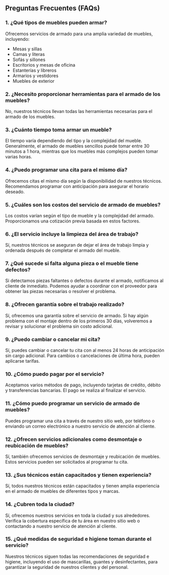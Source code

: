 <div class="prose prose-lg mx-auto">

## Preguntas Frecuentes (FAQs)

### 1. ¿Qué tipos de muebles pueden armar?
Ofrecemos servicios de armado para una amplia variedad de muebles, incluyendo:
- Mesas y sillas
- Camas y literas
- Sofás y sillones
- Escritorios y mesas de oficina
- Estanterías y libreros
- Armarios y vestidores
- Muebles de exterior

### 2. ¿Necesito proporcionar herramientas para el armado de los muebles?
No, nuestros técnicos llevan todas las herramientas necesarias para el armado de los muebles.

### 3. ¿Cuánto tiempo toma armar un mueble?
El tiempo varía dependiendo del tipo y la complejidad del mueble. Generalmente, el armado de muebles sencillos puede tomar entre 30 minutos a 1 hora, mientras que los muebles más complejos pueden tomar varias horas.

### 4. ¿Puedo programar una cita para el mismo día?
Ofrecemos citas el mismo día según la disponibilidad de nuestros técnicos. Recomendamos programar con anticipación para asegurar el horario deseado.

### 5. ¿Cuáles son los costos del servicio de armado de muebles?
Los costos varían según el tipo de mueble y la complejidad del armado. Proporcionamos una cotización previa basada en estos factores.

### 6. ¿El servicio incluye la limpieza del área de trabajo?
Sí, nuestros técnicos se aseguran de dejar el área de trabajo limpia y ordenada después de completar el armado del mueble.

### 7. ¿Qué sucede si falta alguna pieza o el mueble tiene defectos?
Si detectamos piezas faltantes o defectos durante el armado, notificamos al cliente de inmediato. Podemos ayudar a coordinar con el proveedor para obtener las piezas necesarias o resolver el problema.

### 8. ¿Ofrecen garantía sobre el trabajo realizado?
Sí, ofrecemos una garantía sobre el servicio de armado. Si hay algún problema con el montaje dentro de los primeros 30 días, volveremos a revisar y solucionar el problema sin costo adicional.

### 9. ¿Puedo cambiar o cancelar mi cita?
Sí, puedes cambiar o cancelar tu cita con al menos 24 horas de anticipación sin cargo adicional. Para cambios o cancelaciones de última hora, pueden aplicarse tarifas.

### 10. ¿Cómo puedo pagar por el servicio?
Aceptamos varios métodos de pago, incluyendo tarjetas de crédito, débito y transferencias bancarias. El pago se realiza al finalizar el servicio.

### 11. ¿Cómo puedo programar un servicio de armado de muebles?
Puedes programar una cita a través de nuestro sitio web, por teléfono o enviando un correo electrónico a nuestro servicio de atención al cliente.

### 12. ¿Ofrecen servicios adicionales como desmontaje o reubicación de muebles?
Sí, también ofrecemos servicios de desmontaje y reubicación de muebles. Estos servicios pueden ser solicitados al programar tu cita.

### 13. ¿Sus técnicos están capacitados y tienen experiencia?
Sí, todos nuestros técnicos están capacitados y tienen amplia experiencia en el armado de muebles de diferentes tipos y marcas.

### 14. ¿Cubren toda la ciudad?
Sí, ofrecemos nuestros servicios en toda la ciudad y sus alrededores. Verifica la cobertura específica de tu área en nuestro sitio web o contactando a nuestro servicio de atención al cliente.

### 15. ¿Qué medidas de seguridad e higiene toman durante el servicio?
Nuestros técnicos siguen todas las recomendaciones de seguridad e higiene, incluyendo el uso de mascarillas, guantes y desinfectantes, para garantizar la seguridad de nuestros clientes y del personal.

</div>
